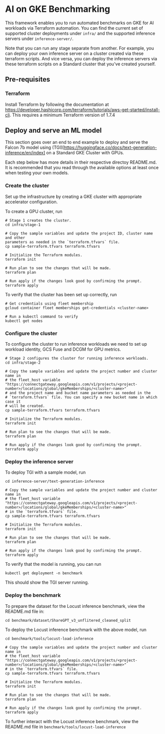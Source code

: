 # AI on GKE Benchmarking

This framework enables you to run automated benchmarks on GKE for AI workloads via Terraform automation.
You can find the current set of supported cluster deployments under `infra/` and the supported inference servers
under `inference-server/`.

Note that you can run any stage separate from another. For example, you can deploy your own inference server
on a cluster created via these terraform scripts. And vice versa, you can deploy the inference servers
via these terraform scripts on a Standard cluster that you've created yourself.

## Pre-requisites

### Terraform

Install Terraform by following the documentation at https://developer.hashicorp.com/terraform/tutorials/aws-get-started/install-cli.
This requires a minimum Terraform version of 1.7.4

## Deploy and serve an ML model

This section goes over an end to end example to deploy and serve the Falcon 7b model using (TGI)[https://huggingface.co/docs/text-generation-inference/en/index] on a Standard GKE Cluster with GPUs.

Each step below has more details in their respective directoy README.md. It is recommended
that you read through the available options at least once when testing your own models.

### Create the cluster

Set up the infrastructure by creating a GKE cluster with appropriate accelerator
configuration.

To create a GPU cluster, run
```
# Stage 1 creates the cluster.
cd infra/stage-1

# Copy the sample variables and update the project ID, cluster name and other
parameters as needed in the `terraform.tfvars` file.
cp sample-terraform.tfvars terraform.tfvars

# Initialize the Terraform modules.
terraform init

# Run plan to see the changes that will be made.
terraform plan

# Run apply if the changes look good by confirming the prompt.
terraform apply
```
To verify that the cluster has been set up correctly, run
```
# Get credentials using fleet membership
gcloud container fleet memberships get-credentials <cluster-name>

# Run a kubectl command to verify
kubectl get nodes
```

### Configure the cluster

To configure the cluster to run inference workloads we need to set up workload
identity, GCS Fuse and DCGM for GPU metrics.
```
# Stage 2 configures the cluster for running inference workloads.
cd infra/stage-2

# Copy the sample variables and update the project number and cluster name in
# the fleet_host variable "https://connectgateway.googleapis.com/v1/projects/<project-number>/locations/global/gkeMemberships/<cluster-name>"
# and the project name and bucket name parameters as needed in the
# `terraform.tfvars` file. You can specify a new bucket name in which case it
# will be created.
cp sample-terraform.tfvars terraform.tfvars

# Initialize the Terraform modules.
terraform init

# Run plan to see the changes that will be made.
terraform plan

# Run apply if the changes look good by confirming the prompt.
terraform apply
```

### Deploy the inference server

To deploy TGI with a sample model, run
```
cd inference-server/text-generation-inference

# Copy the sample variables and update the project number and cluster name in
# the fleet_host variable "https://connectgateway.googleapis.com/v1/projects/<project-number>/locations/global/gkeMemberships/<cluster-name>"
# in the `terraform.tfvars` file.
cp sample-terraform.tfvars terraform.tfvars

# Initialize the Terraform modules.
terraform init

# Run plan to see the changes that will be made.
terraform plan

# Run apply if the changes look good by confirming the prompt.
terraform apply
```

To verify that the model is running, you can run
```
kubectl get deployment -n benchmark
```
This should show the TGI server running.

### Deploy the benchmark

To prepare the dataset for the Locust inference benchmark, view the README.md file in:
```
cd benchmark/dataset/ShareGPT_v3_unflitered_cleaned_split
```

To deploy the Locust inference benchmark with the above model, run
```
cd benchmark/tools/locust-load-inference

# Copy the sample variables and update the project number and cluster name in
# the fleet_host variable "https://connectgateway.googleapis.com/v1/projects/<project-number>/locations/global/gkeMemberships/<cluster-name>"
# in the `terraform.tfvars` file.
cp sample-terraform.tfvars terraform.tfvars

# Initialize the Terraform modules.
terraform init

# Run plan to see the changes that will be made.
terraform plan

# Run apply if the changes look good by confirming the prompt.
terraform apply
```

To further interact with the Locust inference benchmark, view the README.md file in `benchmark/tools/locust-load-inference`
